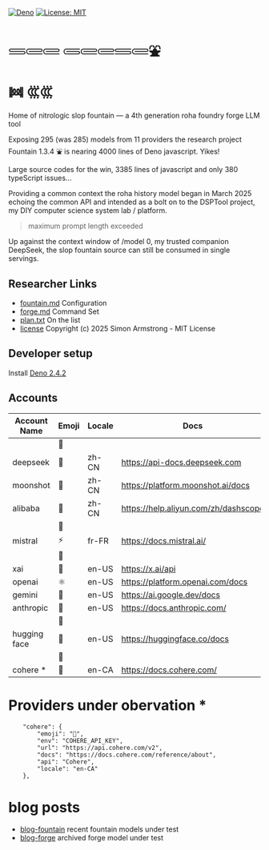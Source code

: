 [![Deno](https://img.shields.io/badge/deno-2.4.2-black?logo=deno)](https://deno.land/)
[![License: MIT](https://img.shields.io/badge/License-MIT-yellow.svg)](https://opensource.org/licenses/MIT) 

# 𓄷𓄲𓄲 𓄵𓄲𓄲𓄷𓄲⛲

# ꔞ ꘚꘚ

Home of nitrologic slop fountain — a 4th generation roha foundry forge LLM tool

Exposing 295 (was 285) models from 11 providers the research project Fountain 1.3.4 ⛲ 
is nearing 4000 lines of Deno javascript. Yikes!

Large source codes for the win, 3385 lines of javascript and only 380 typeScript issues...

Providing a common context the roha history model began in March 2025 echoing the common API and 
intended as a bolt on to the DSPTool project, my DIY computer science system lab / platform.

> maximum prompt length exceeded

Up against the context window of /model 0, my trusted companion DeepSeek, the slop fountain source
can still be consumed in single servings.

## Researcher Links

* [fountain.md](roha/fountain.md) Configuration
* [forge.md](roha/forge.md) Command Set
* [plan.txt](roha/plan.txt) On the list
* [license](LICENSE) Copyright (c) 2025 Simon Armstrong - MIT License

## Developer setup

Install [Deno 2.4.2](https://deno.com/)

## Accounts

| Account Name | Emoji | Locale | Docs                                 | API       |
|--------------|-------|--------|--------------------------------------|-----------|
|              | 🤖    |        |
| deepseek     | 🐋    | zh-CN  | https://api-docs.deepseek.com        | DeepSeek  |
| moonshot     | 🎯    | zh-CN  | https://platform.moonshot.ai/docs    | OpenAI    |
| alibaba      | 🐉    | zh-CN  | https://help.aliyun.com/zh/dashscope | OpenAI    |
|              | 🤖    |        |
| mistral      | ⚡️    | fr-FR  | https://docs.mistral.ai/             | OpenAI    |
|              | 🤖    |        |
| xai          | 🚀    | en-US  | https://x.ai/api                     | OpenAI    |
| openai       | ⚛     | en-US  | https://platform.openai.com/docs     | OpenAI    |
| gemini       | 🌟    | en-US  | https://ai.google.dev/docs           | Google    |
| anthropic    | 🤖    | en-US  | https://docs.anthropic.com/          | Anthropic |
|              | 🤖    |        |
| hugging face | 🤗    | en-US  | https://huggingface.co/docs          | OpenAI    |
|              | 🤖    |        |
| cohere *     | 🧩    | en-CA  | https://docs.cohere.com/             | Cohere    |

# Providers under obervation *

```
	"cohere": {
		"emoji": "🧩",
		"env": "COHERE_API_KEY",
		"url": "https://api.cohere.com/v2",
		"docs": "https://docs.cohere.com/reference/about",
		"api": "Cohere",
		"locale": "en-CA"
	},
````

# blog posts

* [blog-fountain](slop/blog/blogfountain.md) recent fountain models under test
* [blog-forge](https://github.com/nitrologic/forge/blob/main/blog.md) archived forge model under test
